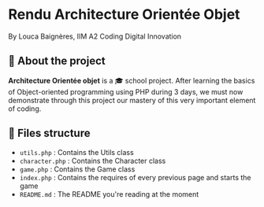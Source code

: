 # Rendu Architecture Orientée Objet

By Louca Baignères, IIM A2 Coding Digital Innovation

## 📕 About the project

**Architecture Orientée objet** is a 🎓 school project. After learning the basics of Object-oriented programming using PHP during 3 days, we must now demonstrate through this project our mastery of this very important element of coding.

## 📁 Files structure

-   `utils.php` : Contains the Utils class
-   `character.php` : Contains the Character class
-   `game.php` : Contains the Game class
-   `index.php` : Contains the requires of every previous page and starts the game
-   `README.md` : The README you're reading at the moment
